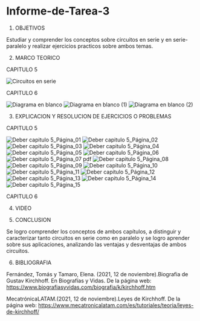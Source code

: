 # Informe-de-Tarea-3

1. OBJETIVOS

Estudiar y comprender los conceptos  sobre circuitos en serie y en serie-paralelo y realizar ejercicios practicos sobre ambos temas. 

2. MARCO TEORICO

CAPITULO 5 

![Circuitos en serie](https://user-images.githubusercontent.com/93209004/143380335-7bc79d94-2afe-4d0e-8c19-64ab4912765c.png)

CAPITULO 6

![Diagrama en blanco](https://user-images.githubusercontent.com/93899658/143469411-9ed7d737-dfeb-405e-b83d-131e3ca17390.png)
![Diagrama en blanco (1)](https://user-images.githubusercontent.com/93899658/143469403-6ec728b2-b878-4663-ae1d-48a248920ea5.png)
![Diagrama en blanco (2)](https://user-images.githubusercontent.com/93899658/143469407-feee8f52-b618-4a5b-b73a-36b124616e56.png)

3. EXPLICACION Y RESOLUCION DE EJERCICIOS O PROBLEMAS

CAPITULO 5

![Deber capitulo 5_Página_01](https://user-images.githubusercontent.com/93209004/143380391-8dbfe565-d957-4ab6-9d27-733f5bf5801d.jpg)
![Deber capitulo 5_Página_02](https://user-images.githubusercontent.com/93209004/143380392-0a253fbc-58d0-48df-a0e6-56ea189cdea6.jpg)
![Deber capitulo 5_Página_03](https://user-images.githubusercontent.com/93209004/143380393-3a641173-9631-4533-8e54-de3c532388f3.jpg)
![Deber capitulo 5_Página_04](https://user-images.githubusercontent.com/93209004/143380394-0b43ef1f-6954-4646-9c5c-15e07fd7c720.jpg)
![Deber capitulo 5_Página_05](https://user-images.githubusercontent.com/93209004/143380395-c7144ab6-c8ca-4293-8a06-68054506bc20.jpg)
![Deber capitulo 5_Página_06](https://user-images.githubusercontent.com/93209004/143380396-ecc3858a-1ad4-4676-a755-dd0f4aeb5e94.jpg)
![Deber capitulo 5_Página_07 pdf](https://user-images.githubusercontent.com/93209004/143380397-807ce7b8-c0f2-4aa8-8d6b-b27dbd981561.jpg)
![Deber capitulo 5_Página_08](https://user-images.githubusercontent.com/93209004/143380399-cd51e21d-8658-4a9c-b0c8-2b6b211d514b.jpg)
![Deber capitulo 5_Página_09](https://user-images.githubusercontent.com/93209004/143380400-db6c07c4-9217-4755-aea1-e0338e435a60.jpg)
![Deber capitulo 5_Página_10](https://user-images.githubusercontent.com/93209004/143380403-6ff2ce55-96d6-4f9f-9542-bf9b556538c3.jpg)
![Deber capitulo 5_Página_11](https://user-images.githubusercontent.com/93209004/143380405-5201b641-eb0c-4e84-9f2b-89a7aab4dbf2.jpg)
![Deber capitulo 5_Página_12](https://user-images.githubusercontent.com/93209004/143380406-6a18922d-2d6b-4689-8a92-13b8bb6674a3.jpg)
![Deber capitulo 5_Página_13](https://user-images.githubusercontent.com/93209004/143380407-0cae9b8d-284c-43f5-a520-29da6a2a5bae.jpg)
![Deber capitulo 5_Página_14](https://user-images.githubusercontent.com/93209004/143380409-e99d45fa-c9dc-410f-b250-4b935fb8c926.jpg)
![Deber capitulo 5_Página_15](https://user-images.githubusercontent.com/93209004/143380410-82274abc-e230-4d07-9d64-5f2913a5710f.jpg)

CAPITULO 6

4. VIDEO


5. CONCLUSION 

Se logro comprender los conceptos de ambos capítulos, a distinguir y caracterizar tanto circuitos en serie como en paralelo y se logro aprender sobre sus aplicaciones, analizando las ventajas y desventajas de ambos circuitos.

6. BIBLIOGRAFIA

Fernández, Tomás y Tamaro, Elena. (2021, 12 de noviembre).Biografia de Gustav Kirchhoff. En Biografías y Vidas. De la página web: https://www.biografiasyvidas.com/biografia/k/kirchhoff.htm

MecatrónicaLATAM.(2021, 12 de noviembre).Leyes de Kirchhoff. De la página web: https://www.mecatronicalatam.com/es/tutoriales/teoria/leyes-de-kirchhoff/



